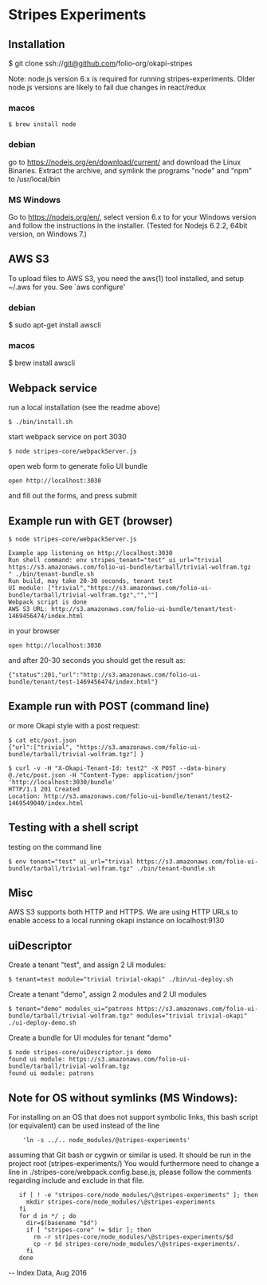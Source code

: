 # Stripes Experiments

## Installation

$ git clone ssh://git@github.com/folio-org/okapi-stripes

Note: node.js version 6.x is required for running stripes-experiments. Older node.js 
versions are likely to fail due changes in react/redux

### macos
```
$ brew install node
```

### debian
go to https://nodejs.org/en/download/current/ and download the Linux Binaries. Extract the
archive, and symlink the programs "node" and "npm" to /usr/local/bin

### MS Windows
Go to https://nodejs.org/en/, select version 6.x to for your Windows version and follow 
the instructions in the installer. (Tested for Nodejs 6.2.2, 64bit version, on Windows 7.)  

## AWS S3

To upload files to AWS S3, you need the aws(1) tool installed, and setup ~/.aws
for you. See `aws configure'

### debian
$ sudo apt-get install awscli

### macos
$ brew install awscli


## Webpack service

run a local installation (see the readme above)
```
$ ./bin/install.sh
```

start webpack service on port 3030
```
$ node stripes-core/webpackServer.js 
```

open web form to generate folio UI bundle
```
open http://localhost:3030
```
and fill out the forms, and press submit


## Example run with GET (browser)

```
$ node stripes-core/webpackServer.js
```

```
Example app listening on http://localhost:3030
Run shell command: env stripes_tenant="test" ui_url="trivial https://s3.amazonaws.com/folio-ui-bundle/tarball/trivial-wolfram.tgz  " ./bin/tenant-bundle.sh
Run build, may take 20-30 seconds, tenant test
UI module: ["trivial","https://s3.amazonaws.com/folio-ui-bundle/tarball/trivial-wolfram.tgz","",""]
Webpack script is done
AWS S3 URL: http://s3.amazonaws.com/folio-ui-bundle/tenant/test-1469456474/index.html
```


in your browser
```
open http://localhost:3030
```

and after 20-30 seconds you should get the result as:
```
{"status":201,"url":"http://s3.amazonaws.com/folio-ui-bundle/tenant/test-1469456474/index.html"}
```


## Example run with POST (command line)

or more Okapi style with a post request:

```
$ cat etc/post.json
{"url":["trivial", "https://s3.amazonaws.com/folio-ui-bundle/tarball/trivial-wolfram.tgz"] }
```
    
```
$ curl -v -H "X-Okapi-Tenant-Id: test2" -X POST --data-binary @./etc/post.json -H "Content-Type: application/json" 'http://localhost:3030/bundle'
HTTP/1.1 201 Created
Location: http://s3.amazonaws.com/folio-ui-bundle/tenant/test2-1469549040/index.html
```


## Testing with a shell script

testing on the command line
```
$ env tenant="test" ui_url="trivial https://s3.amazonaws.com/folio-ui-bundle/tarball/trivial-wolfram.tgz" ./bin/tenant-bundle.sh
```


## Misc

AWS S3 supports both HTTP and HTTPS. We are using HTTP URLs to enable
access to a local running okapi instance on localhost:9130

## uiDescriptor

Create a tenant "test", and assign 2 UI modules:

```
$ tenant=test module="trivial trivial-okapi" ./bin/ui-deploy.sh
```

Create a tenant "demo", assign 2 modules and 2 UI modules

```
$ tenant="demo" modules_ui="patrons https://s3.amazonaws.com/folio-ui-bundle/tarball/trivial-wolfram.tgz" modules="trivial trivial-okapi" ./ui-deploy-demo.sh
```


Create a bundle for UI modules for tenant "demo"
```
$ node stripes-core/uiDescriptor.js demo 
found ui module: https://s3.amazonaws.com/folio-ui-bundle/tarball/trivial-wolfram.tgz
found ui module: patrons
```


## Note for OS without symlinks (MS Windows): 

  For installing on an OS that does not support symbolic links,
  this bash script (or equivalent) can be used instead of the line
```
    'ln -s ../.. node_modules/@stripes-experiments' 
```
  assuming that Git bash or cygwin or similar is used. 
  It should be run in the project root (stripes-experiments/)
  You would furthermore need to change a line in ./stripes-core/webpack.config.base.js,
  please follow the comments regarding include and exclude in that file. 


```
   if [ ! -e "stripes-core/node_modules/\@stripes-experiments" ]; then
     mkdir stripes-core/node_modules/\@stripes-experiments
   fi
   for d in */ ; do
     dir=$(basename "$d")
     if [ "stripes-core" != $dir ]; then
       rm -r stripes-core/node_modules/\@stripes-experiments/$d
       cp -r $d stripes-core/node_modules/\@stripes-experiments/.
     fi
   done
```

--
Index Data, Aug 2016

